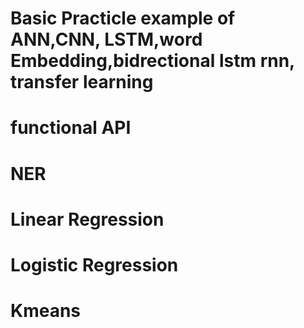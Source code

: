 # Basic Practicle example of ANN,CNN, LSTM,word Embedding,bidrectional lstm rnn, transfer learning
# functional API
# NER
# Linear Regression
# Logistic Regression
# Kmeans
